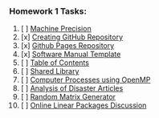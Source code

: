 ### Homework 1 Tasks:

1. [ ] [Machine Precision](1-MachinePrecision.md)
2. [x] [Creating GitHub Repository](2-CreatingGitHubRepository.md)
3. [x] [Github Pages Repository](3-GithubPagesRepository.md)
4. [x] [Software Manual Template](4-SoftwareManualTemplate.md)
5. [ ] [Table of Contents](5-TableofContents.md)
6. [ ] [Shared Library](6-SharedLibrary.md)
7. [ ] [Computer Processes using OpenMP](7-ComputerProcessesusingOpenMP.md)
8. [ ] [Analysis of Disaster Articles](8-AnalysisofDisasterArticles.md)
9. [ ] [Random Matrix Generator](9-RandomMatrixGenerator.md)
10. [ ] [Online Linear Packages Discussion](10-OnlineLinearPackagesDiscussion.md)
